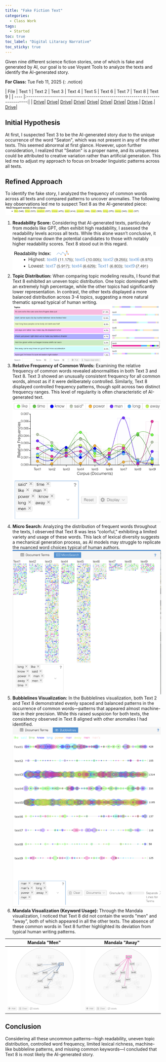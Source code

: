 ```yaml
---
title: "Fake Fiction Text"
categories:
  - Class Work
tags:
  - Started
toc: true
toc_label: "Digital Litaracy Narrative"
toc_sticky: true
---
```

Given nine different science fiction stories, one of which is fake and generated by AI, our goal is to use Voyant Tools to analyze the texts and identify the AI-generated story.

**For Class:** Tue Feb 11, 2025 
{: .notice}

| File | Text 1 | Text 2 | Text 3 | Text 4 | Text 5 | Text 6 | Text 7 | Text 8 | Text 9 |
| ---- |:------------------------------------------------------------------------------:|
| [Drive](https://drive.google.com/drive/folders/1EmW81uEWgqn9l1Z7_E0wSSTZu67AsyDp?usp=drive_link)| [Drive](https://drive.google.com/file/d/1KkYOiZ906gf8TQESVCv6j_GUSuzqPMRl/view?usp=sharingh)| [Drive](https://drive.google.com/file/d/1qrCPVnLc_CpR1ACWzynZxNERNiff8Sq1/view?usp=drive_link)| [Drive](https://drive.google.com/file/d/1DheaI9s42TonhjGGCtI-2sHpo30X1YJq/view?usp=drive_link)| [Drive](https://drive.google.com/file/d/1JxlfZPp3kXpsKSP4YwQjufPsibDQL9Z_/view?usp=drive_link)| [Drive](https://drive.google.com/file/d/1_sXtLNq4TMLsDWgAIn8NsGdhcp67hxm5/view?usp=drive_link)| [Drive](https://drive.google.com/file/d/1aelzIXmW9Vam7YCP_x7ZutiDwAEzA404/view?usp=drive_link)| [Drive](https://drive.google.com/file/d/1EL3TCyF_-M6NKzfCzFRvpiG1vq2WwaYp/view?usp=drive_link).| [Drive](https://drive.google.com/file/d/1xAUeVWskx3XyiKSK4h9qHER4H5998rI_/view?usp=drive_link).| [Drive](https://drive.google.com/file/d/1klgVx6TrhpVaUg_X2kHFkryfKakjmzSy/view?usp=drive_link)|

## Initial Hypothesis
At first, I suspected Text 3 to be the AI-generated story due to the unique occurrence of the word "Seaton", which was not present in any of the other texts. This seemed abnormal at first glance. However, upon further consideration, I realized that "Seaton" is a proper name, and its uniqueness could be attributed to creative variation rather than artificial generation. This led me to adjust my approach to focus on broader linguistic patterns across all texts.

## Refined Approach
To identify the fake story, I analyzed the frequency of common words across all texts and compared patterns to uncover anomalies. The following key observations led me to suspect Text 8 as the AI-generated piece: 
![Frequent Words.](/assets/images/fake-scifi/scifi-frequent-words.png "This is a scifi-frequent-words.png.")

1. **Readability Score:** Considering that AI-generated texts, particularly from models like GPT, often exhibit high readability, I assessed the readability levels across all texts. While this alone wasn’t conclusive, it helped narrow down the potential candidates to those with notably higher readability scores. Text 8 stood out in this regard. 
![Readibility Score.](/assets/images/fake-scifi/scifi-readibility-score.png "This is a scifi-readibility-score.png.")
2. **Topic Distribution:** When comparing topic modeling results, I found that Text 8 exhibited an uneven topic distribution. One topic dominated with an extremely high percentage, while the other topics had significantly lower representation. In contrast, the other texts displayed a more balanced distribution across 3-4 topics, suggesting a more natural thematic spread typical of human writing. 
![Text 8 topics percentage.](/assets/images/fake-scifi/scifi-text8-topics.png "This is a scifi-text8-topics.png.") 
3. **Relative Frequency of Common Words:** Examining the relative frequency of common words revealed abnormalities in both Text 3 and Text 8. Text 3 showed an unusually consistent frequency for all common words, almost as if it were deliberately controlled. Similarly, Text 8 displayed controlled frequency patterns, though split across two distinct frequency ranges. This level of regularity is often characteristic of AI-generated text.
![Relative Frequency.](/assets/images/fake-scifi/scifi-relative-freq.png "This is a scifi-relative-freq.png.")
4. **Micro Search:** Analyzing the distribution of frequent words throughout the texts, I observed that Text 8 was less “colorful,” exhibiting a limited variety and usage of these words. This lack of lexical diversity suggests a mechanical generation process, as AI models may struggle to replicate the nuanced word choices typical of human authors.
![Micro Search.](/assets/images/fake-scifi/scifi-microsearch.png "This is a scifi-microsearch.png.")
5. **Bubblelines Visualization:** In the Bubblelines visualization, both Text 2 and Text 8 demonstrated evenly spaced and balanced patterns in the occurrence of common words—patterns that appeared almost machine-like in their precision. While this raised suspicion for both texts, the consistency observed in Text 8 aligned with other anomalies I had identified. 
![This is a Bubbleline Analysis.](/assets/images/fake-scifi/scifi-bubbleline.png "This is a scifi-bubbleline.png.")
6. **Mandala Visualization (Keyword Usage):** Through the Mandala visualization, I noticed that Text 8 did not contain the words "men" and "away", both of which appeared in all the other texts. The absence of these common words in Text 8 further highlighted its deviation from typical human writing patterns.

Mandala "Men"              | Mandala "Away" 
:-------------------------:|:-------------------------:
![Text that use men word.](/assets/images/fake-scifi/scifi-men.png "This is a scifi-men.png.") | ![Text that use away word.](/assets/images/fake-scifi/scifi-away.png "This is a scifi-away.png.")

## Conclusion
Considering all these uncommon patterns—high readability, uneven topic distribution, controlled word frequency, limited lexical richness, machine-like bubbleline patterns, and missing common keywords—I concluded that Text 8 is most likely the AI-generated story.